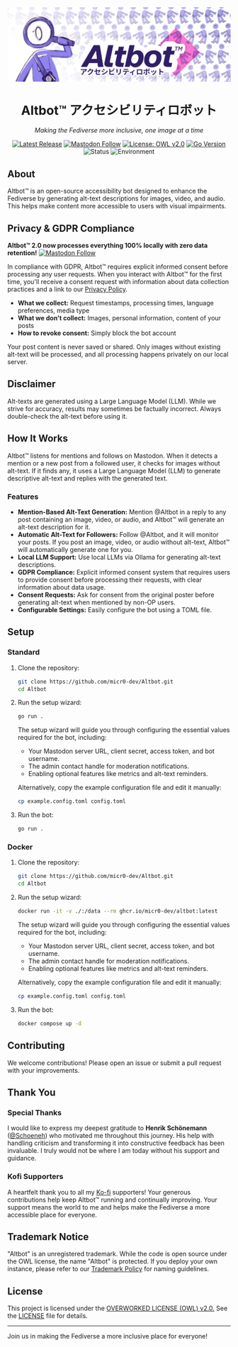 <div align="center">
  <img src="assets/micr0-alty-banner.png" alt="A decorative banner featuring a repeating pattern of small purple robot icons against a light background, creating a retro-tech wallpaper effect">

# Altbot™ アクセシビリティロボット

_Making the Fediverse more inclusive, one image at a time_

[![Latest Release](https://img.shields.io/github/v/release/micr0-dev/Altbot)](https://github.com/micr0-dev/Altbot/releases)
[![Mastodon Follow](https://img.shields.io/mastodon/follow/113183205946060973?domain=fuzzies.wtf&style=social)](https://fuzzies.wtf/@altbot)
[![License: OWL v2.0](https://img.shields.io/badge/License-OWL%20v2.0-ff6347.svg)](https://owl-license.org/)
[![Go Version](https://img.shields.io/github/go-mod/go-version/micr0-dev/Altbot)](https://go.dev/)
![Status](https://img.shields.io/badge/status-active-success)
![Environment](https://img.shields.io/badge/environment-friendly-green)

</div>

## About

Altbot™ is an open-source accessibility bot designed to enhance the Fediverse by generating alt-text descriptions for images, video, and audio. This helps make content more accessible to users with visual impairments.

## Privacy & GDPR Compliance

**Altbot™ 2.0 now processes everything 100% locally with zero data retention!** [![Mastodon Follow](https://img.shields.io/mastodon/follow/113183205946060973?domain=fuzzies.wtf&style=social)](https://fuzzies.wtf/@altbot)

In compliance with GDPR, Altbot™ requires explicit informed consent before processing any user requests. When you interact with Altbot™ for the first time, you'll receive a consent request with information about data collection practices and a link to our [Privacy Policy](PRIVACY.md).

- **What we collect:** Request timestamps, processing times, language preferences, media type
- **What we don't collect:** Images, personal information, content of your posts
- **How to revoke consent:** Simply block the bot account

Your post content is never saved or shared. Only images without existing alt-text will be processed, and all processing happens privately on our local server.

## Disclaimer

Alt-texts are generated using a Large Language Model (LLM). While we strive for accuracy, results may sometimes be factually incorrect. Always double-check the alt-text before using it.

## How It Works

Altbot™ listens for mentions and follows on Mastodon. When it detects a mention or a new post from a followed user, it checks for images without alt-text. If it finds any, it uses a Large Language Model (LLM) to generate descriptive alt-text and replies with the generated text.

### Features

- **Mention-Based Alt-Text Generation:** Mention @Altbot in a reply to any post containing an image, video, or audio, and Altbot™ will generate an alt-text description for it.
- **Automatic Alt-Text for Followers:** Follow @Altbot, and it will monitor your posts. If you post an image, video, or audio without alt-text, Altbot™ will automatically generate one for you.
- **Local LLM Support:** Use local LLMs via Ollama for generating alt-text descriptions.
- **GDPR Compliance:** Explicit informed consent system that requires users to provide consent before processing their requests, with clear information about data usage.
- **Consent Requests:** Ask for consent from the original poster before generating alt-text when mentioned by non-OP users.
- **Configurable Settings:** Easily configure the bot using a TOML file.

## Setup

### Standard

1. Clone the repository:

   ```sh
   git clone https://github.com/micr0-dev/Altbot.git
   cd Altbot
   ```

2. Run the setup wizard:

   ```sh
   go run .
   ```

   The setup wizard will guide you through configuring the essential values required for the bot, including:

   - Your Mastodon server URL, client secret, access token, and bot username.
   - The admin contact handle for moderation notifications.
   - Enabling optional features like metrics and alt-text reminders.

   Alternatively, copy the example configuration file and edit it manually:

   ```sh
   cp example.config.toml config.toml
   ```

3. Run the bot:
   ```sh
   go run .
   ```

### Docker

1. Clone the repository:

   ```sh
   git clone https://github.com/micr0-dev/Altbot.git
   cd Altbot
   ```

2. Run the setup wizard:

   ```sh
   docker run -it -v ./:/data --rm ghcr.io/micr0-dev/altbot:latest
   ```

   The setup wizard will guide you through configuring the essential values required for the bot, including:

   - Your Mastodon server URL, client secret, access token, and bot username.
   - The admin contact handle for moderation notifications.
   - Enabling optional features like metrics and alt-text reminders.

   Alternatively, copy the example configuration file and edit it manually:

   ```sh
   cp example.config.toml config.toml
   ```

3. Run the bot:
   ```sh
   docker compose up -d
   ```

## Contributing

We welcome contributions! Please open an issue or submit a pull request with your improvements.

## Thank You

### Special Thanks

I would like to express my deepest gratitude to **Henrik Schönemann** ([@Schoeneh](https://github.com/Schoeneh)) who motivated me throughout this journey. His help with handling criticism and transforming it into constructive feedback has been invaluable. I truly would not be where I am today without his support and guidance.

### Kofi Supporters

A heartfelt thank you to all my [Ko-fi](https://ko-fi.com/) supporters! Your generous contributions help keep Altbot™ running and continually improving. Your support means the world to me and helps make the Fediverse a more accessible place for everyone.

## Trademark Notice

"Altbot" is an unregistered trademark. While the code is open source under the OWL license, the name "Altbot" is protected. If you deploy your own instance, please refer to our [Trademark Policy](TRADEMARK.md) for naming guidelines.

## License

This project is licensed under the [OVERWORKED LICENSE (OWL) v2.0.](https://owl-license.org/) See the [LICENSE](LICENSE) file for details.

---

Join us in making the Fediverse a more inclusive place for everyone!
